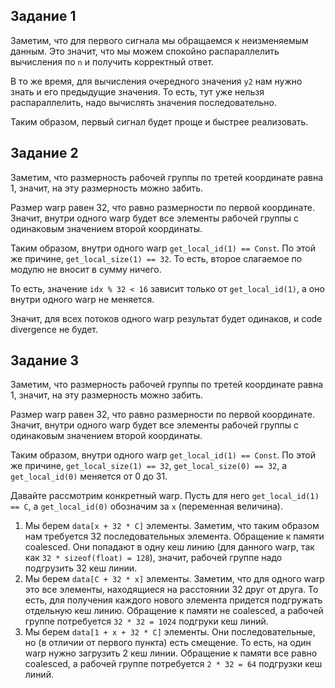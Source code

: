 ## Задание 1

Заметим, что для первого сигнала мы обращаемся к неизменяемым данным.
Это значит, что мы можем спокойно распараллелить вычисления по `n` и получить 
корректный ответ.

В то же время, для вычисления очередного значения `y2` нам нужно знать и его
предыдущие значения. То есть, тут уже нельзя распараллелить, надо вычислять значения 
последовательно.

Таким образом, первый сигнал будет проще и быстрее реализовать.

## Задание 2

Заметим, что размерность рабочей группы по третей координате равна 1, значит, 
на эту размерность можно забить.

Размер warp равен 32, что равно размерности по первой координате. 
Значит, внутри одного warp будет все элементы рабочей группы с одинаковым значением 
второй координаты.

Таким образом, внутри одного warp `get_local_id(1) == Const`.
По этой же причине, `get_local_size(1) == 32`. То есть, второе слагаемое 
по модулю не вносит в сумму ничего.

То есть, значение `idx % 32 < 16` зависит только от `get_local_id(1)`, а оно 
внутри одного warp не меняется.

Значит, для всех потоков одного warp результат будет одинаков, и code divergence не будет.

## Задание 3

Заметим, что размерность рабочей группы по третей координате равна 1, значит,
на эту размерность можно забить.

Размер warp равен 32, что равно размерности по первой координате.
Значит, внутри одного warp будет все элементы рабочей группы с одинаковым значением
второй координаты.

Таким образом, внутри одного warp `get_local_id(1) == Const`.
По этой же причине, `get_local_size(1) == 32`, `get_local_size(0) == 32`, 
а `get_local_id(0)` меняется от 0 до 31.

Давайте рассмотрим конкретный warp.
Пусть для него `get_local_id(1) == C`, а `get_local_id(0)` обозначим за `x` (переменная величина).

1) Мы берем `data[x + 32 * C]` элементы. Заметим, что таким образом нам требуется 
32 последовательных элемента. Обращение к памяти coalesced. Они попадают в одну кеш линию (для данного warp, так как `32 * sizeof(float) = 128`), 
значит, рабочей группе надо подгрузить 32 кеш линии.
2) Мы берем `data[C + 32 * x]` элементы. Заметим, что для одного warp это все элементы, 
находящиеся на расстоянии 32 друг от друга. То есть, для получения каждого нового элемента придется 
подгружать отдельную кеш линию. Обращение к памяти не coalesced, а рабочей группе потребуется 
`32 * 32 = 1024` подгруки кеш линий.
3) Мы берем `data[1 + x + 32 * C]` элементы. Они последовательные, но (в отличии от первого пункта) 
есть смещение. То есть, на один warp нужно загрузить 2 кеш линии. Обращение к памяти 
все равно coalesced, а рабочей группе потребуется `2 * 32 = 64` подгрузки кеш линий.